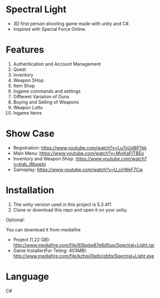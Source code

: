 # Spectral Light

- 3D first person shooting game made with unity and C#.
- Inspired with Special Force Online.

# Features

1. Authentication and Account Management
2. Quest
3. Inventory
4. Weapon SHop
5. Item Shop
6. Ingame commands and settings
7. Different Variation of Guns
8. Buying and Selling of Weapons
9. Weapon Lotto
10. Ingame Items

# Show Case
- Registration: https://www.youtube.com/watch?v=Lu7xUd8P7ek
- Main Menu: https://www.youtube.com/watch?v=MjxKaFITBEo
- Inventory and Weapon Shop: https://www.youtube.com/watch?v=bgb_I6bswto
- Gameplay: https://www.youtube.com/watch?v=U_cjrWeF7Cw


# Installation

1. The unity version used in this project is 5.3.4f1
2. Clone or download this repo and open it on your unity.

Optional:

You can download it from mediafire 
- Project (1.22 GB): http://www.mediafire.com/file/65bxbe87e6dfiup/Spectral+Light.rar
- Game Installer(For Teting: 403MB): http://www.mediafire.com/file/kzhjs00e6cjzbfq/Spectral+Light.exe

# Language
C#
